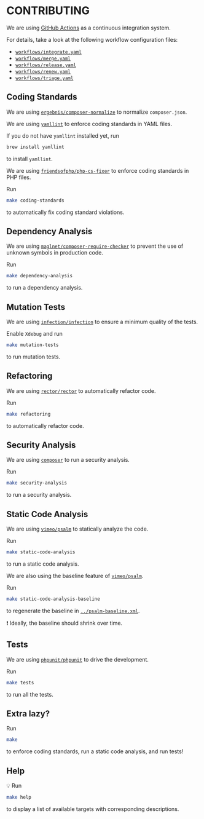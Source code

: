 # CONTRIBUTING

We are using [GitHub Actions](https://github.com/features/actions) as a continuous integration system.

For details, take a look at the following workflow configuration files:

- [`workflows/integrate.yaml`](workflows/integrate.yaml)
- [`workflows/merge.yaml`](workflows/merge.yaml)
- [`workflows/release.yaml`](workflows/release.yaml)
- [`workflows/renew.yaml`](workflows/renew.yaml)
- [`workflows/triage.yaml`](workflows/triage.yaml)

## Coding Standards

We are using [`ergebnis/composer-normalize`](https://github.com/ergebnis/composer-normalize) to normalize `composer.json`.

We are using [`yamllint`](https://github.com/adrienverge/yamllint) to enforce coding standards in YAML files.

If you do not have `yamllint` installed yet, run

```sh
brew install yamllint
```

to install `yamllint`.

We are using [`friendsofphp/php-cs-fixer`](https://github.com/FriendsOfPHP/PHP-CS-Fixer) to enforce coding standards in PHP files.

Run

```sh
make coding-standards
```

to automatically fix coding standard violations.

## Dependency Analysis

We are using [`maglnet/composer-require-checker`](https://github.com/maglnet/ComposerRequireChecker) to prevent the use of unknown symbols in production code.

Run

```sh
make dependency-analysis
```

to run a dependency analysis.

## Mutation Tests

We are using [`infection/infection`](https://github.com/infection/infection) to ensure a minimum quality of the tests.

Enable `Xdebug` and run

```sh
make mutation-tests
```

to run mutation tests.

## Refactoring

We are using [`rector/rector`](https://github.com/rectorphp/rector) to automatically refactor code.

Run

```sh
make refactoring
```

to automatically refactor code.

## Security Analysis

We are using [`composer`](https://github.com/composer/composer) to run a security analysis.

Run

```sh
make security-analysis
```

to run a security analysis.

## Static Code Analysis

We are using [`vimeo/psalm`](https://github.com/vimeo/psalm) to statically analyze the code.

Run

```sh
make static-code-analysis
```

to run a static code analysis.

We are also using the baseline feature of [`vimeo/psalm`](https://psalm.dev/docs/running_psalm/dealing_with_code_issues/#using-a-baseline-file).

Run

```sh
make static-code-analysis-baseline
```

to regenerate the baseline in [`../psalm-baseline.xml`](../psalm-baseline.xml).

:exclamation: Ideally, the baseline should shrink over time.

## Tests

We are using [`phpunit/phpunit`](https://github.com/sebastianbergmann/phpunit) to drive the development.

Run

```sh
make tests
```

to run all the tests.

## Extra lazy?

Run

```sh
make
```

to enforce coding standards, run a static code analysis, and run tests!

## Help

:bulb: Run

```sh
make help
```

to display a list of available targets with corresponding descriptions.
